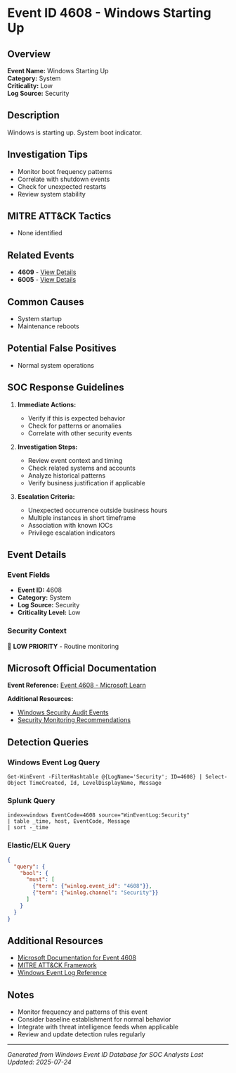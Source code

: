 # Event ID 4608 - Windows Starting Up

## Overview
**Event Name:** Windows Starting Up  
**Category:** System  
**Criticality:** Low  
**Log Source:** Security  

## Description
Windows is starting up. System boot indicator.

## Investigation Tips
- Monitor boot frequency patterns
- Correlate with shutdown events
- Check for unexpected restarts
- Review system stability

## MITRE ATT&CK Tactics
- None identified

## Related Events
- **4609** - [View Details](4609.md)
- **6005** - [View Details](6005.md)

## Common Causes
- System startup
- Maintenance reboots

## Potential False Positives
- Normal system operations

## SOC Response Guidelines
1. **Immediate Actions:**
   - Verify if this is expected behavior
   - Check for patterns or anomalies
   - Correlate with other security events

2. **Investigation Steps:**
   - Review event context and timing
   - Check related systems and accounts
   - Analyze historical patterns
   - Verify business justification if applicable

3. **Escalation Criteria:**
   - Unexpected occurrence outside business hours
   - Multiple instances in short timeframe
   - Association with known IOCs
   - Privilege escalation indicators

## Event Details

### Event Fields
- **Event ID:** 4608
- **Category:** System
- **Log Source:** Security
- **Criticality Level:** Low

### Security Context
📝 **LOW PRIORITY** - Routine monitoring

## Microsoft Official Documentation
**Event Reference:** [Event 4608 - Microsoft Learn](https://learn.microsoft.com/en-us/previous-versions/windows/it-pro/windows-10/security/threat-protection/auditing/event-4608)

**Additional Resources:**
- [Windows Security Audit Events](https://learn.microsoft.com/en-us/windows/security/threat-protection/auditing/audit-events)
- [Security Monitoring Recommendations](https://learn.microsoft.com/en-us/windows-server/identity/ad-ds/plan/appendix-l--events-to-monitor)

## Detection Queries

### Windows Event Log Query
```
Get-WinEvent -FilterHashtable @{LogName='Security'; ID=4608} | Select-Object TimeCreated, Id, LevelDisplayName, Message
```

### Splunk Query
```spl
index=windows EventCode=4608 source="WinEventLog:Security"
| table _time, host, EventCode, Message
| sort -_time
```

### Elastic/ELK Query
```json
{
  "query": {
    "bool": {
      "must": [
        {"term": {"winlog.event_id": "4608"}},
        {"term": {"winlog.channel": "Security"}}
      ]
    }
  }
}
```

## Additional Resources
- [Microsoft Documentation for Event 4608](https://docs.microsoft.com/en-us/windows/security/threat-protection/auditing/event-4608)
- [MITRE ATT&CK Framework](https://attack.mitre.org/)
- [Windows Event Log Reference](https://docs.microsoft.com/en-us/windows/win32/eventlog/event-logging)

## Notes
- Monitor frequency and patterns of this event
- Consider baseline establishment for normal behavior
- Integrate with threat intelligence feeds when applicable
- Review and update detection rules regularly

---
*Generated from Windows Event ID Database for SOC Analysts*
*Last Updated: 2025-07-24*